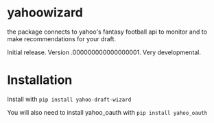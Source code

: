 # yahoowizard
the package connects to yahoo's fantasy football api to monitor and to make recommendations for your draft.

Initial release. Version .000000000000000001. Very developmental.

# Installation
Install with ```pip install yahoo-draft-wizard```

You will also need to install yahoo_oauth with ```pip install yahoo_oauth```
